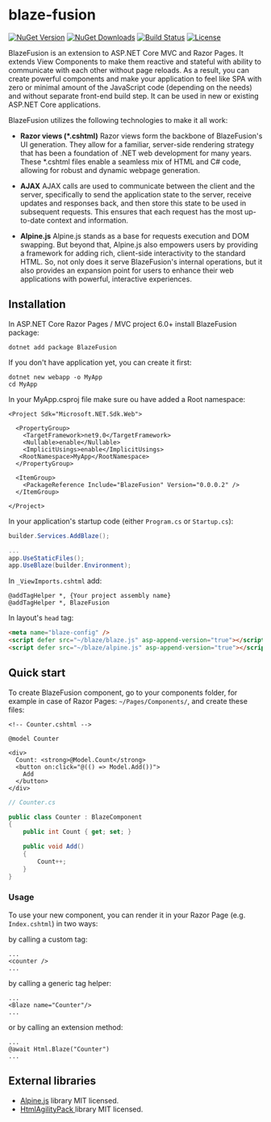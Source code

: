 # blaze-fusion

[![NuGet Version](https://img.shields.io/nuget/v/BlazeFusion.svg?style=flat-square)](https://www.nuget.org/packages/BlazeFusion/)
[![NuGet Downloads](https://img.shields.io/nuget/dt/BlazeFusion.svg?style=flat-square)](https://www.nuget.org/packages/BlazeFusion/)
[![Build Status](https://github.com/VikashChauhan51/blaze-fusion/actions/workflows/build.yml/badge.svg)](https://github.com/VikashChauhan51/blaze-fusion/actions)
[![License](https://img.shields.io/github/license/VikashChauhan51/blaze-fusion.svg?style=flat-square)](https://github.com/VikashChauhan51/blaze-fusion/blob/main/LICENSE)


BlazeFusion is an extension to ASP.NET Core MVC and Razor Pages. It extends View Components to make them reactive and stateful with ability to communicate with each other without page reloads. As a result, you can create powerful components and make your application to feel like SPA with zero or minimal amount of the JavaScript code (depending on the needs) and without separate front-end build step. It can be used in new or existing ASP.NET Core applications.

BlazeFusion utilizes the following technologies to make it all work:

- **Razor views (\*.cshtml)**
Razor views form the backbone of BlazeFusion's UI generation. They allow for a familiar, server-side rendering strategy that has been a foundation of .NET web development for many years. These *.cshtml files enable a seamless mix of HTML and C# code, allowing for robust and dynamic webpage generation.


- **AJAX**
AJAX calls are used to communicate between the client and the server, specifically to send the application state to the server, receive updates and responses back, and then store this state to be used in subsequent requests. This ensures that each request has the most up-to-date context and information.


- **Alpine.js**
Alpine.js stands as a base for requests execution and  DOM swapping. But beyond that, Alpine.js also empowers users by providing a framework for adding rich, client-side interactivity to the standard HTML. So, not only does it serve BlazeFusion's internal operations, but it also provides an expansion point for users to enhance their web applications with powerful, interactive experiences.


## Installation

In ASP.NET Core Razor Pages / MVC project 6.0+ install BlazeFusion package:
```console
dotnet add package BlazeFusion
```

If you don't have application yet, you can create it first:

```console
dotnet new webapp -o MyApp
cd MyApp
```
In your MyApp.csproj file make sure ou have added a Root namespace:

```
<Project Sdk="Microsoft.NET.Sdk.Web">

  <PropertyGroup>
    <TargetFramework>net9.0</TargetFramework>
    <Nullable>enable</Nullable>
    <ImplicitUsings>enable</ImplicitUsings>
   <RootNamespace>MyApp</RootNamespace>
  </PropertyGroup>

  <ItemGroup>
    <PackageReference Include="BlazeFusion" Version="0.0.0.2" />
  </ItemGroup>

</Project>
```

In your application's startup code (either `Program.cs` or `Startup.cs`):

```c#
builder.Services.AddBlaze();

...
app.UseStaticFiles();
app.UseBlaze(builder.Environment);
```

In `_ViewImports.cshtml` add:
```razor
@addTagHelper *, {Your project assembly name}
@addTagHelper *, BlazeFusion
```

In layout's `head` tag:
```html
<meta name="blaze-config" />
<script defer src="~/blaze/blaze.js" asp-append-version="true"></script>
<script defer src="~/blaze/alpine.js" asp-append-version="true"></script>
```

## Quick start
To create BlazeFusion component, go to your components folder, for example in case of Razor Pages: `~/Pages/Components/`, and create these files:

```razor
<!-- Counter.cshtml -->

@model Counter

<div>
  Count: <strong>@Model.Count</strong>
  <button on:click="@(() => Model.Add())">
    Add
  </button>
</div>
```
```c#
// Counter.cs

public class Counter : BlazeComponent
{
    public int Count { get; set; }

    public void Add()
    {
        Count++;
    }
}
```

### Usage

To use your new component, you can render it in your Razor Page (e.g. `Index.cshtml`) in two ways:

by calling a custom tag:
```razor
...
<counter />
...
```

by calling a generic tag helper:

```razor
...
<Blaze name="Counter"/>
...
```

or by calling an extension method:
```razor
...
@await Html.Blaze("Counter")
...
```
## External libraries

- [Alpine.js](https://github.com/alpinejs/alpine) library MIT licensed.
- [HtmlAgilityPack ](https://github.com/zzzprojects/html-agility-pack/) library MIT licensed.



